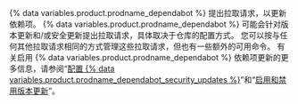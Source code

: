 {% data variables.product.prodname_dependabot %} 提出拉取请求，以更新依赖项。 {% data variables.product.prodname_dependabot %} 可能会针对版本更新和/或安全更新提出拉取请求，具体取决于仓库的配置方式。 您可以按与任何其他拉取请求相同的方式管理这些拉取请求，但也有一些额外的可用命令。 有关启用 {% data variables.product.prodname_dependabot %} 依赖项更新的更多信息，请参阅“[配置 {% data variables.product.prodname_dependabot_security_updates %}](/github/managing-security-vulnerabilities/configuring-dependabot-security-updates)”和“[启用和禁用版本更新](/github/administering-a-repository/enabling-and-disabling-version-updates)”。
